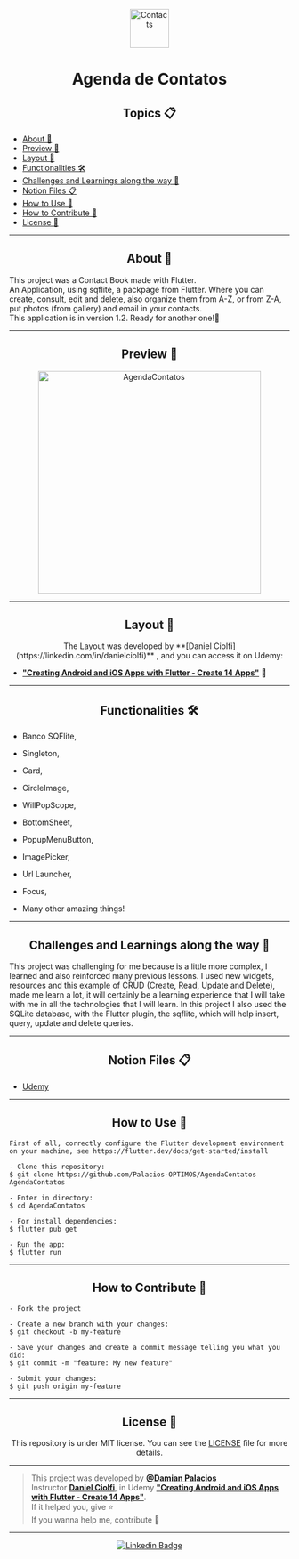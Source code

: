 <p align="center">
      <img src="https://raw.githubusercontent.com/Palacios-OPTIMOS/AgendaContatos-Flutter/main/assets/images/user.png" width="70" alt="Contacts"/>
</p>

<h1 align="center">Agenda de Contatos</h1>

<h2 align="center">Topics 📋</h2>

   <p>
   
   - [About 📖](#about-)
   - [Preview 📱](#preview-)
   - [Layout 🎨](#layout-)
   - [Functionalities 🛠️](#functionalities-%EF%B8%8F)
   - [Challenges and Learnings along the way 🤯](#challenges-and-learnings-along-the-way-)
   - [Notion Files 📋](#notion-files-)
   - [How to Use 🤔](#how-to-use-)
   - [How to Contribute 💪](#how-to-contribute-)
   - [License 📝](#license-)

   </p>

---

<h2 align="center">About 📖</h2>

<p>
    This project was a Contact Book made with Flutter.<br>
    An Application, using sqflite, a packpage from Flutter. Where you can create, consult, edit and delete, also organize them from A-Z, or from Z-A, put photos (from gallery)       and email in your contacts.<br>
    This application is in version 1.2. Ready for another one!🚀 <br>
</p>

---

<h2 align="center">Preview 📱</h2>

   <p align="center">
      <img src="assets/images/agendacontatos.gif" width="400" alt="AgendaContatos">
   </p>

---

<h2 align="center">Layout 🎨</h2>

   <p align="center">
      The Layout was developed by  **[Daniel Ciolfi](https://linkedin.com/in/danielciolfi)** , and you can access it on Udemy:
   
   - **["Creating Android and iOS Apps with Flutter - Create 14 Apps"](https://www.udemy.com/course/curso-completo-flutter-app-android-ios/?referralCode=1355952A966260D40D18)** 📱
   </p>

---   

<h2 align="center">Functionalities 🛠️</h2>

   <p>
   
  - Banco SQFlite,
  
  - Singleton,
  
  - Card,
  
  - CircleImage,
  
  - WillPopScope,
  
  - BottomSheet,
  
  - PopupMenuButton,
  
  - ImagePicker,
  
  - Url Launcher,
  
  - Focus,
  
  - Many other amazing things!
  
   </p>

---

<h2 align="center">Challenges and Learnings along the way 🤯</h2>

   <p>
   This project was challenging for me because  is a little more complex, I learned and also reinforced many previous lessons.
   I used new widgets, resources and this example of CRUD (Create, Read, Update and Delete), made me learn a lot, it will certainly be a learning experience that I will take        with me in all the technologies that I will learn.
   In this project I also used the SQLite database, with the Flutter plugin, the sqflite, which will help insert, query, update and delete queries. <br>
   </p>

---

<h2 align="center">Notion Files 📋</h2>

- [Udemy](https://www.udemy.com/course/curso-completo-flutter-app-android-ios/?referralCode=1355952A966260D40D18)

---

<h2 align="center">How to Use 🤔</h2>

   ```
   First of all, correctly configure the Flutter development environment on your machine, see https://flutter.dev/docs/get-started/install
   
   - Clone this repository:
   $ git clone https://github.com/Palacios-OPTIMOS/AgendaContatos AgendaContatos

   - Enter in directory:
   $ cd AgendaContatos

   - For install dependencies:
   $ flutter pub get

   - Run the app: 
   $ flutter run
   ```

---

<h2 align="center">How to Contribute 💪</h2>

   ```
   - Fork the project 

   - Create a new branch with your changes:
   $ git checkout -b my-feature

   - Save your changes and create a commit message telling you what you did:
   $ git commit -m "feature: My new feature"

   - Submit your changes:
   $ git push origin my-feature
   ```

---

<h2 align="center">License 📝</h2>

<p align="center">
   This repository is under MIT license. You can see the <a href="https://github.com/Palacios-OPTIMOS/AgendaContatos-Flutter/blob/main/LICENSE">LICENSE</a> file for more details.
</p>

---

   >This project was developed by **[@Damian Palacios](https://www.linkedin.com/in/damianpalacioss/)** <br>
   >Instructor **[Daniel Ciolfi](https://linkedin.com/in/danielciolfi)**, in Udemy **["Creating Android and iOS Apps with Flutter - Create 14 Apps"](https://www.udemy.com/course/curso-completo-flutter-app-android-ios/?referralCode=1355952A966260D40D18)**.<br>
   If it helped you, give ⭐<br>
   If you wanna help me, contribute 💪

---

  <div align="center">
 
   [![Linkedin Badge](https://img.shields.io/badge/-Damian%20Palacios-292929?style=flat-square&logo=Linkedin&logoColor=white&link=https://www.linkedin.com/in/damianpalacioss/)](https://www.linkedin.com/in/damianpalacioss/)
  
  </div>
